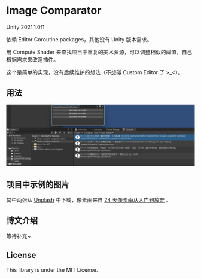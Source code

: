 ﻿# Image Comparator

Unity 2021.1.0f1

依赖 Editor Coroutine packages，其他没有 Unity 版本需求。

用 Compute Shader 来查找项目中重复的美术资源，可以调整相似的阈值，自己根据需求来改造插件。

这个是简单的实现，没有后续维护的想法（不想碰 Custom Editor 了 >_<）。

## 用法

![](Images/intro.png)

## 项目中示例的图片

其中两张从 [Unplash](https://unsplash.com/) 中下载，像素画来自 [24 天像素画从入门到放弃](http://frankorz.com/2021/04/18/learn-pixel-art/) 。

## 博文介绍

等待补充~

## License
This library is under the MIT License.